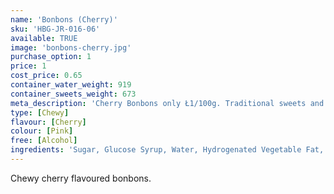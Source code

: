 ```yaml
---
name: 'Bonbons (Cherry)'
sku: 'HBG-JR-016-06'
available: TRUE
image: 'bonbons-cherry.jpg'
purchase_option: 1
price: 1
cost_price: 0.65
container_water_weight: 919
container_sweets_weight: 673
meta_description: 'Cherry Bonbons only Ł1/100g. Traditional sweets and more at Humbugs Confectionery Store. Specialists in satisfying your sweet tooth!'
type: [Chewy]
flavour: [Cherry]
colour: [Pink]
free: [Alcohol]
ingredients: 'Sugar, Glucose Syrup, Water, Hydrogenated Vegetable Fat, Dextrose, Sorbitol, Citric Acid, Flavourings, Gelatine, Emulsifier: E473, Colours: E120 '
---
```

Chewy cherry flavoured bonbons.